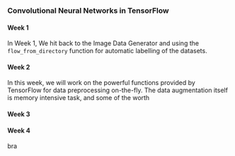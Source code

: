 ### Convolutional Neural Networks in TensorFlow

#### Week 1
In Week 1, We hit back to the Image Data Generator and using the `flow_from_directory` function for automatic labelling of the datasets.

#### Week 2

In this week, we will work on the powerful functions provided by TensorFlow for data preprocessing on-the-fly.
The data augmentation itself is memory intensive task, and some of the worth 

#### Week 3


#### Week 4
bra
